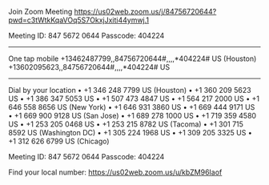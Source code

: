 Join Zoom Meeting
https://us02web.zoom.us/j/84756720644?pwd=c3tWtkKqaVOq5S7OkxjJxiti44ymwj.1

Meeting ID:  847 5672 0644
Passcode: 404224

---

One tap mobile
+13462487799,,84756720644#,,,,*404224# US (Houston)
+13602095623,,84756720644#,,,,*404224# US

---

Dial by your location
• +1 346 248 7799 US (Houston)
• +1 360 209 5623 US
• +1 386 347 5053 US
• +1 507 473 4847 US
• +1 564 217 2000 US
• +1 646 558 8656 US (New York)
• +1 646 931 3860 US
• +1 669 444 9171 US
• +1 669 900 9128 US (San Jose)
• +1 689 278 1000 US
• +1 719 359 4580 US
• +1 253 205 0468 US
• +1 253 215 8782 US (Tacoma)
• +1 301 715 8592 US (Washington DC)
• +1 305 224 1968 US
• +1 309 205 3325 US
• +1 312 626 6799 US (Chicago)

Meeting ID:  847 5672 0644
Passcode: 404224

Find your local number: https://us02web.zoom.us/u/kbZM96Iaof




